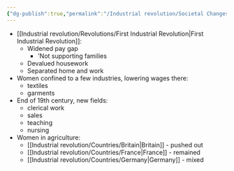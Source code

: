 ```yaml
---
{"dg-publish":true,"permalink":"/Industrial revolution/Societal Changes/Women/","tags":["gardenEntry"]}
---
```



* [[Industrial revolution/Revolutions/First Industrial Revolution\|First Industrial Revolution]]:
	* Widened pay gap
		* 'Not supporting families
	* Devalued housework
	* Separated home and work
* Women confined to a few industries, lowering wages there:
	* textiles
	* garments
* End of 19th century, new fields:
	* clerical work
	* sales
	* teaching
	* nursing
* Women in agriculture:
	* [[Industrial revolution/Countries/Britain\|Britain]] - pushed out
	* [[Industrial revolution/Countries/France\|France]] - remained
	* [[Industrial revolution/Countries/Germany\|Germany]] - mixed